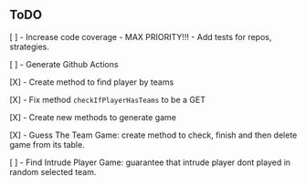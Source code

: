 ## ToDO

[ ] - Increase code coverage - MAX PRIORITY!!!
    - Add tests for repos, strategies.

[ ] - Generate Github Actions

[X] - Create method to find player by teams

[X] - Fix method `checkIfPlayerHasTeams` to be a GET

[X] - Create new methods to generate game 

[X] - Guess The Team Game: create method to check, finish and then delete game from its table.

[ ] - Find Intrude Player Game: guarantee that intrude player dont played in random selected team.
